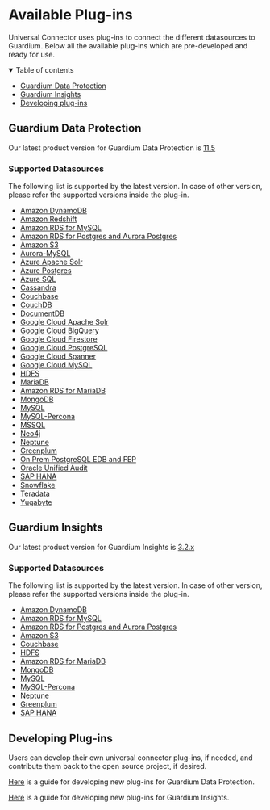 # Available Plug-ins
Universal Connector uses plug-ins to connect the different datasources to Guardium. 
Below all the available plug-ins which are pre-developed and ready for use.

<details open="open">
  <summary>Table of contents</summary>

- [Guardium Data Protection](#guardium-data-protection)
- [Guardium Insights](#guardium-insights)
- [Developing plug-ins](#developing-plug-ins)
</details>

## Guardium Data Protection
Our latest product version for Guardium Data Protection is [11.5](../docs/Guardium%20Data%20Protection)

### Supported Datasources
The following list is supported by the latest version.
In case of other version, please refer the supported versions inside the plug-in.
* [Amazon DynamoDB](../filter-plugin/logstash-filter-dynamodb-guardium/README.md)
* [Amazon Redshift](../filter-plugin/logstash-filter-redshift-aws-guardium/README.md)
* [Amazon RDS for MySQL](../filter-plugin/logstash-filter-mysql-aws-guardium/README.md)
* [Amazon RDS for Postgres and Aurora Postgres](../filter-plugin/logstash-filter-postgres-guardium/README.md)
* [Amazon S3](../filter-plugin/logstash-filter-s3-guardium/README.md)
* [Aurora-MySQL](../filter-plugin/logstash-filter-aurora-mysql-guardium/README.md)
* [Azure Apache Solr](../filter-plugin/logstash-filter-azure-apachesolr-guardium/README.md)
* [Azure Postgres](../filter-plugin/logstash-filter-azure-postgresql-guardium/README.md)
* [Azure SQL](../filter-plugin/logstash-filter-azure-sql-guardium/README.md)
* [Cassandra](../filter-plugin/logstash-filter-cassandra-guardium/README.md)
* [Couchbase](../filter-plugin/logstash-filter-couchbasedb-guardium/README.md)
* [CouchDB](../filter-plugin/logstash-filter-couchdb-guardium/README.md)
* [DocumentDB](../filter-plugin/logstash-filter-documentdb-aws-guardium/README.md)
* [Google Cloud Apache Solr](../filter-plugin/logstash-filter-pubsub-apachesolr-guardium/README.md)
* [Google Cloud BigQuery](../filter-plugin/logstash-filter-pubsub-bigquery-guardium/README.md)
* [Google Cloud Firestore](../filter-plugin/logstash-filter-pubsub-firestore-guardium/README.md)
* [Google Cloud PostgreSQL](../filter-plugin/logstash-filter-pubsub-postgresql-guardium/README.md)
* [Google Cloud Spanner](../filter-plugin/logstash-filter-pubsub-spanner-guardium/README.md)
* [Google Cloud MySQL](../filter-plugin/logstash-filter-pubsub-mysql-guardium/README.md)
* [HDFS](../filter-plugin/logstash-filter-hdfs-guardium/README.md)
* [MariaDB](../filter-plugin/logstash-filter-mariadb-guardium/README.md)
* [Amazon RDS for MariaDB](../filter-plugin/logstash-filter-mariadb-aws-guardium/README.md)
* [MongoDB](../filter-plugin/logstash-filter-mongodb-guardium/README.md)
* [MySQL](../filter-plugin/logstash-filter-mysql-guardium/README.md)
* [MySQL-Percona](../filter-plugin/logstash-filter-mysql-percona-guardium/README.md)
* [MSSQL](../filter-plugin/logstash-filter-mssql-guardium/README.md)
* [Neo4j](../filter-plugin/logstash-filter-neo4j-guardium/README.md)
* [Neptune](../filter-plugin/logstash-filter-neptune-aws-guardium/README.md)
* [Greenplum](../filter-plugin/logstash-filter-onPremGreenplumdb-guardium/README.md)
* [On Prem PostgreSQL EDB and FEP](../filter-plugin/logstash-filter-onPremPostgres-guardium/README.md)
* [Oracle Unified Audit](../filter-plugin/logstash-filter-oua-guardium/README.md)
* [SAP HANA](../filter-plugin/logstash-filter-saphana-guardium/README.md)
* [Snowflake](https://github.com/infoinsights/guardium-snowflake-uc-filter)
* [Teradata](../filter-plugin/logstash-filter-teradatadb-guardium/README.md)
* [Yugabyte](../filter-plugin/logstash-filter-yugabyte-guardium/README.md)

## Guardium Insights 
Our latest product version for Guardium Insights is [3.2.x](../docs/Guardium%20Insights/3.2.x/Plugins_management.md)

### Supported Datasources
The following list is supported by the latest version.
In case of other version, please refer the supported versions inside the plug-in.
* [Amazon DynamoDB](../filter-plugin/logstash-filter-dynamodb-guardium/README.md)
* [Amazon RDS for MySQL](../filter-plugin/logstash-filter-mysql-aws-guardium/README.md)
* [Amazon RDS for Postgres and Aurora Postgres](../filter-plugin/logstash-filter-postgres-guardium/README.md)
* [Amazon S3](../filter-plugin/logstash-filter-s3-guardium/README.md)
* [Couchbase](../filter-plugin/logstash-filter-couchbasedb-guardium/README.md)
* [HDFS](../filter-plugin/logstash-filter-hdfs-guardium/README.md)
* [Amazon RDS for MariaDB](../filter-plugin/logstash-filter-mariadb-aws-guardium/README.md)
* [MongoDB](../filter-plugin/logstash-filter-mongodb-guardium/README.md)
* [MySQL](../filter-plugin/logstash-filter-mysql-guardium/README.md)
* [MySQL-Percona](../filter-plugin/logstash-filter-mysql-percona-guardium/README.md)
* [Neptune](../filter-plugin/logstash-filter-neptune-aws-guardium/README.md)
* [Greenplum](../filter-plugin/logstash-filter-onPremGreenplumdb-guardium/README.md)
* [SAP HANA](../filter-plugin/logstash-filter-saphana-guardium/README.md)

## Developing Plug-ins
Users can develop their own universal connector plug-ins, if needed, and contribute them back to the open source project, if desired.

[Here](../docs/Guardium%20Data%20Protection/developing_plugins_gdp.md) is a guide for developing new plug-ins for Guardium Data Protection.

[Here](../docs/Guardium%20Insights/3.2.x/developing_plugins_gi.md) is a guide for developing new plug-ins for Guardium Insights.
